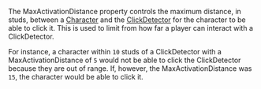 The MaxActivationDistance property controls the maximum distance, in
studs, between a [Character](https://create.roblox.com/docs/reference/engine/classes/Player#Character) and the [ClickDetector](https://create.roblox.com/docs/reference/engine/classes/ClickDetector) for
the character to be able to click it. This is used to limit from how far a
player can interact with a ClickDetector.

For instance, a character within `10` studs of a ClickDetector with a
MaxActivationDistance of `5` would not be able to click the ClickDetector
because they are out of range. If, however, the MaxActivationDistance was
`15`, the character would be able to click it.